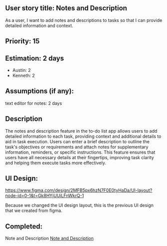 ## User story title: Notes and Description
As a user, I want to add notes and descriptions to tasks so that I can provide detailed information and context.

## Priority: 15
## Estimation: 2 days
- Austin: 2
- Kenneth: 2
## Assumptions (if any):
text editor for notes: 2 days 
## Description
The notes and description feature in the to-do list app allows users to add detailed information to each task, providing context and additional details to aid in task execution. Users can enter a brief description to outline the task's objectives or requirements and attach notes for supplementary information, reminders, or specific instructions. This feature ensures that users have all necessary details at their fingertips, improving task clarity and helping them execute tasks more effectively.
## UI Design:
https://www.figma.com/design/2MFB5px6hzN7F0E0tyHaDa/UI-layout?node-id=0-1&t=Gk8HYjUUiLFnWkrQ-1

Because we changed the UI design layout, this is the previous UI design that we created from figma.
## Completed:
Note and Description 
 [Note and Description ](../Pictures/description.png)
